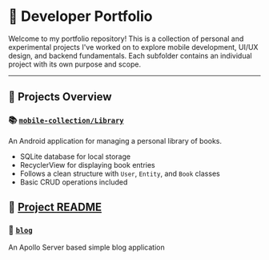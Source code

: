 # 📁 Developer Portfolio

Welcome to my portfolio repository! This is a collection of personal and experimental projects I've worked on to explore mobile development, UI/UX design, and backend fundamentals. Each subfolder contains an individual project with its own purpose and scope.

---

## 🚀 Projects Overview

### 📚 [`mobile-collection/Library`](./mobile-collection/Library)

An Android application for managing a personal library of books.  
- SQLite database for local storage  
- RecyclerView for displaying book entries  
- Follows a clean structure with `User`, `Entity`, and `Book` classes  
- Basic CRUD operations included

🔗 [Project README](./mobile-collection/Library/README.md)
---

### 🧪 [`blog`](./blog)
An Apollo Server based simple blog application
<!-- 

### 🧪 [`another/foo`](./another/foo)

A UI-focused prototype experimenting with animation and gesture handling.  
- Custom views and motion-based interactions  
- Useful for testing advanced Material Design behaviors  
- Work in progress / experimental

---

### 🛠️ [`other/`](./other/)

A collection of utility tools, code snippets, and archived demos.  
- May include one-off scripts or isolated features  
- Not full-scale apps, but demonstrate specific techniques or concepts

---

## 🧱 Stack & Technologies

The projects in this repository make use of various technologies, including:

- **Java / Kotlin**  
- **Android SDK**  
- **SQLite / Room**  
- **RecyclerView**  
- **ViewBinding / XML layouts**  
- **Material Design components**

---

## 🎯 Purpose

This portfolio reflects my passion for mobile development and hands-on experimentation with practical features and real-world app components. It serves both as a learning space and a showcase of my growth as a developer.

Feel free to explore each subproject and view the code, structure, and features.

---

## 👨‍💻 About Me

Hi! I'm **[Your Name]**, an aspiring Android developer with a focus on building simple, functional, and well-structured apps. I enjoy learning by doing and sharing my progress through personal projects like these.

📬 Connect with me on [GitHub](https://github.com/your-username)  
🌐 [Portfolio Website](https://your-website.com) *(optional)*

---

## 📄 License

All projects are open-source and available under the MIT License. See individual folders for details. -->

